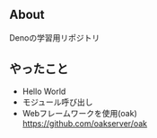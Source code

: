 ## About

Denoの学習用リポジトリ

## やったこと
- Hello World
- モジュール呼び出し
- Webフレームワークを使用(oak)  
https://github.com/oakserver/oak